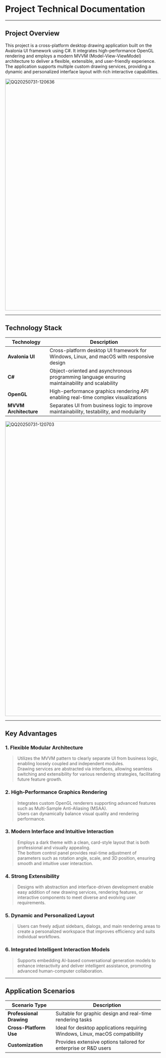 # Project Technical Documentation

---

## Project Overview

This project is a cross-platform desktop drawing application built on the Avalonia UI framework using C#. It integrates high-performance OpenGL rendering and employs a modern MVVM (Model-View-ViewModel) architecture to deliver a flexible, extensible, and user-friendly experience. The application supports multiple custom drawing services, providing a dynamic and personalized interface layout with rich interactive capabilities.

<img width="1000" height="750" alt="QQ20250731-120636" src="https://github.com/user-attachments/assets/5cc7c503-105e-431e-b3c9-3776e36c87ab" />

---

## Technology Stack

| Technology         | Description                                                                                   |
| ------------------ | --------------------------------------------------------------------------------------------- |
| **Avalonia UI**    | Cross-platform desktop UI framework for Windows, Linux, and macOS with responsive design     |
| **C#**             | Object-oriented and asynchronous programming language ensuring maintainability and scalability|
| **OpenGL**         | High-performance graphics rendering API enabling real-time complex visualizations             |
| **MVVM Architecture** | Separates UI from business logic to improve maintainability, testability, and modularity     |

<img width="1896" height="954" alt="QQ20250731-120703" src="https://github.com/user-attachments/assets/d25ec287-d6cc-46b4-8cd1-0a2227b791e9" />

---

## Key Advantages

### 1. Flexible Modular Architecture

> Utilizes the MVVM pattern to clearly separate UI from business logic, enabling loosely coupled and independent modules.  
> Drawing services are abstracted via interfaces, allowing seamless switching and extensibility for various rendering strategies, facilitating future feature growth.

### 2. High-Performance Graphics Rendering

> Integrates custom OpenGL renderers supporting advanced features such as Multi-Sample Anti-Aliasing (MSAA).  
> Users can dynamically balance visual quality and rendering performance.

### 3. Modern Interface and Intuitive Interaction

> Employs a dark theme with a clean, card-style layout that is both professional and visually appealing.  
> The bottom control panel provides real-time adjustment of parameters such as rotation angle, scale, and 3D position, ensuring smooth and intuitive user interaction.

### 4. Strong Extensibility

> Designs with abstraction and interface-driven development enable easy addition of new drawing services, rendering features, or interactive components to meet diverse and evolving user requirements.

### 5. Dynamic and Personalized Layout

> Users can freely adjust sidebars, dialogs, and main rendering areas to create a personalized workspace that improves efficiency and suits individual workflows.

### 6. Integrated Intelligent Interaction Models

> Supports embedding AI-based conversational generation models to enhance interactivity and deliver intelligent assistance, promoting advanced human-computer collaboration.

---

## Application Scenarios

| Scenario Type            | Description                                                  |
| ------------------------ | ------------------------------------------------------------ |
| **Professional Drawing** | Suitable for graphic design and real-time rendering tasks   |
| **Cross-Platform Use**   | Ideal for desktop applications requiring Windows, Linux, macOS compatibility |
| **Customization**        | Provides extensive options tailored for enterprise or R&D users |

